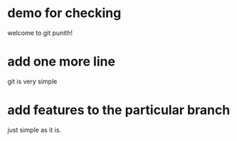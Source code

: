 # demo for checking

welcome to git punith!

# add one more line

git is very simple

# add features to the particular branch

just simple as it is.
